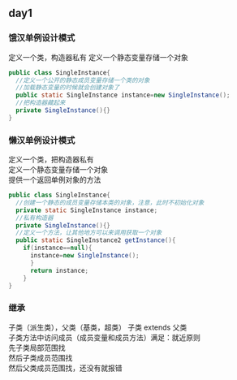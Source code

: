 ## day1
### 饿汉单例设计模式
定义一个类，构造器私有
定义一个静态变量存储一个对象   
```java
public class SingleInstance{  
  //定义一个公开的静态成员变量存储一个类的对象  
  //加载静态变量的时候就会创建对象了  
  public static SingleInstance instance=new SingleInstance();  
  //把构造器藏起来  
  private SingleInstance(){}  
}  
```
### 懒汉单例设计模式
定义一个类，把构造器私有   
定义一个静态变量存储一个对象  
提供一个返回单例对象的方法 
```java
public class SingleInstance{
  //创建一个静态的成员变量存储本类的对象，注意，此时不初始化对象
  private static SingleInstance instance;
  //私有构造器
  private SingleInstance(){}
  //定义一个方法，让其他地方可以来调用获取一个对象
  public static SingleInstance2 getInstance(){
    if(instance==null){
      instance=new SingleInstance();
      }
      return instance;
    }
}
```
### 继承
子类（派生类），父类（基类，超类）
子类 extends 父类  
子类方法中访问成员（成员变量和成员方法）满足：就近原则  
先子类局部范围找  
然后子类成员范围找  
然后父类成员范围找，还没有就报错  
